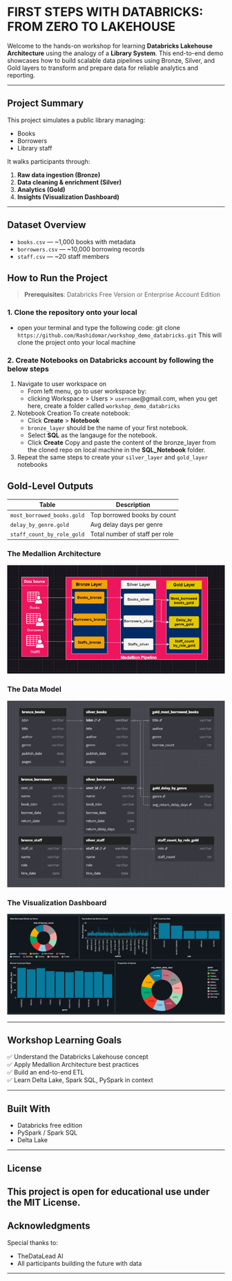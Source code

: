 # FIRST STEPS WITH DATABRICKS: FROM ZERO TO LAKEHOUSE 

Welcome to the hands-on workshop for learning **Databricks Lakehouse Architecture** using the analogy of a **Library System**. This end-to-end demo showcases how to build scalable data pipelines using Bronze, Silver, and Gold layers to transform and prepare data for reliable analytics and reporting.

---

## Project Summary

This project simulates a public library managing:
- Books
- Borrowers
- Library staff

It walks participants through:
1. **Raw data ingestion (Bronze)**
2. **Data cleaning & enrichment (Silver)**
3. **Analytics (Gold)**
4. **Insights (Visualization Dashboard)**

---

## Dataset Overview

- `books.csv` — ~1,000 books with metadata
- `borrowers.csv` — ~10,000 borrowing records
- `staff.csv` — ~20 staff members


## How to Run the Project

> **Prerequisites**: Databricks Free Version or Enterprise Account Edition

### 1. Clone the repository onto your local

   - open your terminal and type the following code:
      git clone `https://github.com/Rashidomar/workshop_demo_databricks.git`
      This will clone the project onto your local machine

### 2. Create Notebooks on Databricks account by following the below steps

   1. Navigate to user workspace on
       - From left menu, go to user workspace by:  
       - clicking  Workspace > Users > `username`@gmail.com, when you get here, create a folder called `workshop_demo_databricks`
   2. Notebook Creation
       To create notebook:
      - Click **Create** > **Notebook** 
      - `bronze_layer` should be the name of your first notebook.
      - Select **SQL** as the langauge for the notebook.
      - Click **Create**
        Copy and paste the content of the bronze_layer from the cloned repo on local machine in the **SQL_Notebook** folder.
   3. Repeat the same steps to create your `silver_layer` and `gold_layer` notebooks

## Gold-Level Outputs

| Table | Description |
|-------|-------------|
| `most_borrowed_books.gold` | Top borrowed books by count |
| `delay_by_genre.gold` | Avg delay days per genre |
| `staff_count_by_role_gold` | Total  number of staff per role|


### The Medallion Architecture

![screenshot](images/Medal.png)


### The Data Model

![screenshot](images/model.png)


### The Visualization Dashboard

![screenshot](images/Dash.png)





---

## Workshop Learning Goals

✅ Understand the Databricks Lakehouse concept  
✅ Apply Medallion Architecture best practices  
✅ Build an end-to-end ETL   
✅ Learn Delta Lake, Spark SQL, PySpark in context  

---

## Built With

- Databricks free edition
- PySpark / Spark SQL
- Delta Lake
---

## License

This project is open for educational use under the MIT License.
---

## Acknowledgments

Special thanks to:
- TheDataLead AI
- All participants building the future with data
---

